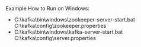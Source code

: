 Example How to Run on Windows:
  - C:\kafka\bin\windows\zookeeper-server-start.bat C:\kafka\config\zookeeper.properties
  - C:\kafka\bin\windows\kafka-server-start.bat C:\kafka\config\server.properties